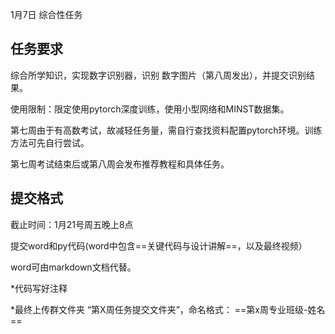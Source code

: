1月7日 综合性任务

## 任务要求

综合所学知识，实现数字识别器，识别 数字图片（第八周发出），并提交识别结果。

使用限制：限定使用pytorch深度训练，使用小型网络和MINST数据集。

第七周由于有高数考试，故减轻任务量，需自行查找资料配置pytorch环境。训练方法可先自行尝试。

第七周考试结束后或第八周会发布推荐教程和具体任务。



## 提交格式

截止时间：1月21号周五晚上8点

提交word和py代码(word中包含==关键代码与设计讲解==，以及最终视频）

word可由markdown文档代替。

*代码写好注释

*最终上传群文件夹 “第X周任务提交文件夹”，命名格式： ==第x周专业班级-姓名==

